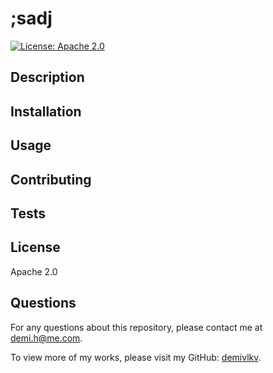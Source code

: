 
# ;sadj
[![License: Apache 2.0](https://img.shields.io/badge/License-Apache_2.0-yellowgreen)](https://opensource.org/licenses/Apache-2.0)

## Description


## Installation


## Usage


## Contributing


## Tests


## License
Apache 2.0

## Questions
For any questions about this repository, please contact me at [demi.h@me.com](mailto:demi.h@me.com).

To view more of my works, please visit my GitHub: [demivlkv](https://github.com/demivlkv).
  